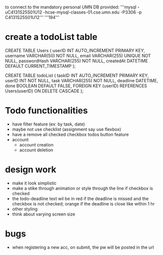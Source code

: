 to connect to the mandatory personal UMN DB provided:
'''mysql -uC4131S25S01U12 -hcse-mysql-classes-01.cse.umn.edu -P3306 -p C4131S25S01U12'''
'''194'''

# create a todoList table
CREATE TABLE Users (
    userID INT AUTO_INCREMENT PRIMARY KEY,
    username VARCHAR(50) NOT NULL,
    email VARCHAR(255) UNIQUE NOT NULL,
    passwordHash VARCHAR(255) NOT NULL,
    createdAt DATETIME DEFAULT CURRENT_TIMESTAMP
);

CREATE TABLE todoList (
    taskID INT AUTO_INCREMENT PRIMARY KEY,
    userID INT NOT NULL,
    task VARCHAR(255) NOT NULL,
    deadline DATETIME,
    done BOOLEAN DEFAULT FALSE,
    FOREIGN KEY (userID) REFERENCES Users(userID) ON DELETE CASCADE 
);


# Todo functionalities
- have filter feature (ex: by task, date)
- maybe not use checklist (assignment say use flexbox)
- have a remove all checked checkbox todos button feature
- account 
    - account creation
    - account deletion


# design work
- make it look simplistic
- make a stike through animation or style through the line if checkbox is checked
- the todo-deadline text wil be in red if the deadline is missed and the checkbox is not checked; orange if the deadline is close like within 1 hr
- other styling
- think about varying screen size

# bugs
- when registering a new acc, on submit, the pw will be posted in the url